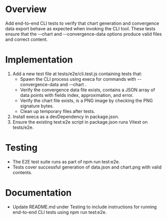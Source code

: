 # Overview

Add end-to-end CLI tests to verify that chart generation and convergence data export behave as expected when invoking the CLI tool. These tests ensure that the --chart and --convergence-data options produce valid files and correct content.

# Implementation

1. Add a new test file at tests/e2e/cli.test.js containing tests that:
   - Spawn the CLI process using execa for commands with --convergence-data <file> and --chart <file>.
   - Verify the convergence data file exists, contains a JSON array of data points with fields index, approximation, and error.
   - Verify the chart file exists, is a PNG image by checking the PNG signature bytes.
   - Clean up temporary files after tests.
2. Install execa as a devDependency in package.json.
3. Ensure the existing test:e2e script in package.json runs Vitest on tests/e2e.

# Testing

- The E2E test suite runs as part of npm run test:e2e.
- Tests cover successful generation of data.json and chart.png with valid contents.

# Documentation

- Update README.md under Testing to include instructions for running end-to-end CLI tests using npm run test:e2e.
